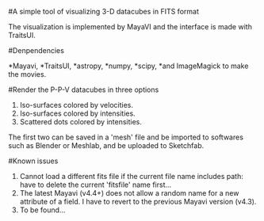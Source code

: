 #A simple tool of visualizing 3-D datacubes in FITS format

The visualization is implemented by MayaVI and the interface is made with TraitsUI.

#Denpendencies

*Mayavi,
*TraitsUI,
*astropy,
*numpy,
*scipy,
*and ImageMagick to make the movies.

#Render the P-P-V datacubes in three options

1. Iso-surfaces colored by velocities.
2. Iso-surfaces colored by intensities.
3. Scattered dots colored by intensities.

The first two can be saved in a 'mesh' file and be imported to softwares such as Blender or Meshlab, and be uploaded to Sketchfab.

#Known issues

1. Cannot load a different fits file if the current file name includes path: have to delete the current 'fitsfile' name first...
2. The latest Mayavi (v4.4+) does not allow a random name for a new attribute of a field. I have to revert to the previous Mayavi version (v4.3).
3. To be found...
